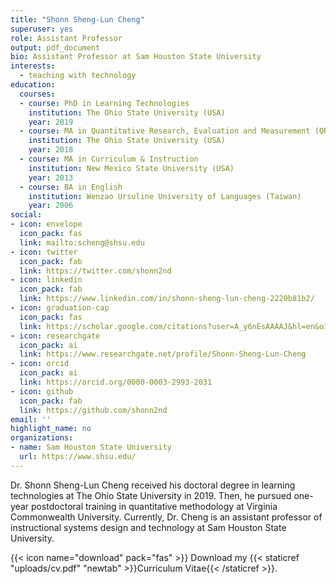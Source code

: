 ```yaml
---
title: "Shonn Sheng-Lun Cheng"
superuser: yes
role: Assistant Professor
output: pdf_document
bio: Assistant Professor at Sam Houston State University
interests: 
  - teaching with technology
education:
  courses:
  - course: PhD in Learning Technologies
    institution: The Ohio State University (USA)
    year: 2019
  - course: MA in Quantitative Research, Evaluation and Measurement (QREM)
    institution: The Ohio State University (USA)
    year: 2018
  - course: MA in Curriculum & Instruction
    institution: New Mexico State University (USA)
    year: 2013
  - course: BA in English
    institution: Wenzao Ursuline University of Languages (Taiwan)
    year: 2006
social:
- icon: envelope
  icon_pack: fas
  link: mailto:scheng@shsu.edu
- icon: twitter
  icon_pack: fab
  link: https://twitter.com/shonn2nd
- icon: linkedin
  icon_pack: fab
  link: https://www.linkedin.com/in/shonn-sheng-lun-cheng-2220b81b2/
- icon: graduation-cap
  icon_pack: fas
  link: https://scholar.google.com/citations?user=A_y6nEsAAAAJ&hl=en&oi=ao
- icon: researchgate
  icon_pack: ai
  link: https://www.researchgate.net/profile/Shonn-Sheng-Lun-Cheng
- icon: orcid
  icon_pack: ai
  link: https://orcid.org/0000-0003-2993-2031
- icon: github
  icon_pack: fab
  link: https://github.com/shonn2nd
email: ''
highlight_name: no
organizations:
- name: Sam Houston State University
  url: https://www.shsu.edu/
---
```


Dr. Shonn Sheng-Lun Cheng received his doctoral degree in learning technologies at The Ohio State University in 2019. Then, he pursued one-year postdoctoral training in quantitative methodology at Virginia Commonwealth University. Currently, Dr. Cheng is an assistant professor of instructional systems design and technology at Sam Houston State University. 

{{< icon name="download" pack="fas" >}} Download my {{< staticref "uploads/cv.pdf" "newtab" >}}Curriculum Vitae{{< /staticref >}}.

